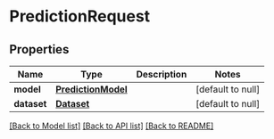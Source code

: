 # PredictionRequest
## Properties

| Name | Type | Description | Notes |
|------------ | ------------- | ------------- | -------------|
| **model** | [**PredictionModel**](PredictionModel.md) |  | [default to null] |
| **dataset** | [**Dataset**](Dataset.md) |  | [default to null] |

[[Back to Model list]](../README.md#documentation-for-models) [[Back to API list]](../README.md#documentation-for-api-endpoints) [[Back to README]](../README.md)

